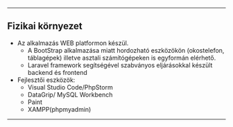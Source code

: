 
--------------------------
## Fizikai környezet
 - Az alkalmazás WEB platformon készül.
    - A BootStrap alkalmazása miatt hordozható eszközökön (okostelefon, táblagépek) illetve asztali számítógépeken is egyformán elérhető.
    - Laravel framework segítségével szabványos eljárásokkal készült backend és frontend
 - Fejlesztői eszközök:
    - Visual Studio Code/PhpStorm
    - DataGrip/ MySQL Workbench
    - Paint
    - XAMPP(phpmyadmin)
--------------------------